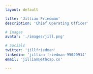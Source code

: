 ```yaml
---
layout: default

title: 'Jillian Friedman'
description: 'Chief Operating Officer'

# Images
avatar: './images/jill.png'

# Socials
twitter: 'jillfriedman'
linkedin: 'jillian-friedman-95029914'
email: 'jillian@ethcap.co'

---
```

